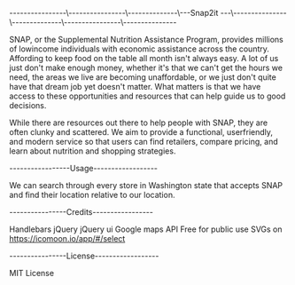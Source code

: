 

----------------\\----------------\\--------------\\---Snap2it ---\\---------------\\--------------\\----------------\\---------------


  SNAP, or the Supplemental Nutrition Assistance Program, provides millions of low­income individuals with economic assistance
across the country. Affording to keep food on the table all month isn't always easy. A lot of us just don't make enough money,
whether it's that we can't get the hours we need, the areas we live are becoming unaffordable, or we just don't quite have that
dream job yet doesn't matter. What matters is that we have access to these opportunities and resources that can help guide us to
good decisions.

  While there are resources out there to help people with SNAP, they are often clunky and scattered. We aim to provide a
functional, user­friendly, and modern service so that users can find retailers, compare pricing, and learn about nutrition
and shopping strategies.



-----------------Usage------------------



We can search through every store in Washington state that accepts SNAP and find their location relative to our location.



----------------Credits-----------------


Handlebars
jQuery
jQuery ui
Google maps API
Free for public use SVGs on https://icomoon.io/app/#/select


----------------License------------------


MIT License
